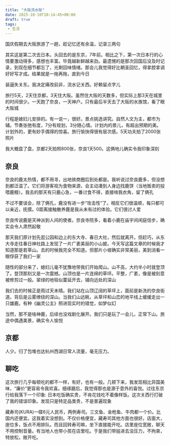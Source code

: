```yaml
---
title: "大阪流水账"
date: 2025-10-10T10:14:45+08:00
draft: true
tags:
 - 生活
---
```


国庆假期去大阪旅游了一趟，趁记忆还有余温，记录三两句

其实这是第二次去日本。头回去的是东京，7年前。相比之下，第一次日本行的心情要激动得多，感想也丰富。毕竟越新鲜越来劲。最遗憾的是那次回国后没及时记录，到现在细节都忘了，光剩回味情绪。那会儿我觉得好比朝圣回忆，得拿腔拿调好好写才成。结果就是一拖再拖，直到今日

装逼失关东。我决定痛改前非，流水记关西。好赖留点字儿

旅行5天，2天住京都，3天住大阪。虽然住大阪的天数多，但实际上那3天在城里的时间很少。一天跑了奈良，一天神户。只有最后半天去了大阪的水族馆，看了眼大阪城

行程是媳妇儿安排的。有一说一，很好。景点挑选讲究。自然人文为主，都市为辅。节奏张弛有度，7分有规划，3分随心情。计划内的景儿，有超出预期的美。计划外的，更有妙手偶得的惊喜。旅行愉快得很有层次感。5天功夫拍了2000张照片

我大概盘了盘，京都2天拍照800张，奈良1天500。这俩地儿确实令我印象深刻

## 奈良

奈良的鹿太热情，都不用寻，出地铁商圈后到处都是。我听说过奈良鹿多，但没想到都泛滥了。它们将游客视为食物来源，会主动凑到人身边找鹿饼（当地贩卖的投喂鹿粮）。我去的那天有只鹿心急，一番讨食不得，直接啃我衣角，留了俩孔

不过不要误会，除了俩孔，鹿没有进一步“攻击性”了。相反它们很温顺，每只都可以亲近，抚摸。0距离接触散养鹿是我从未有过的体验。它们很讨人爱

奈良传说鹿是天神派到人间的使者。奈良寺院多，看着小鹿在庙宇间闲庭信步，确实会令人肃然起敬

那天我们原计划先逛公园和边上的东大寺、春日大社，然后就离开。但赶巧，从东大寺走往春日神社路上发现了一片广袤美丽的小山披。今天写这篇文章的时候我才知道那是若草山。去的时候我完全不知道。但那片小坡确实非常美丽，美到消看一眼俘获了我们一家

随性的部分来了，媳妇儿毫不犹豫地带我们开始爬山。山不高，大约半小时就登顶了。登顶那刻又是一次震撼。山顶也是一片连绵的草坪。平整，广袤，像是被刻意被修剪过一般。翠绿的地毯似蔓延开去，铺向远处的深山

我们去的时候正是雨过天未晴。我们站在山顶辽阔的草坪上，面前是新洗的奈良街道。背后是云雾缭绕的深山。当我们山远眺，从草坪和山峦的地平线上缓缓走出一只雄鹿。有种《幽灵公主》照进现实时的错觉，如梦似幻

当然，那不是啥神鹿，后续也没戏剧化展开。我们只是玩了一会儿，正常下山。旅途中偶遇美景，确实令人愉悦

## 京都

人少。归了包堆也达杭州西湖日常人流量，毫无压力。

## 聊吃

这次旅行几乎每顿吃的都不一样，有好，也有一般。几顿下来，我发现相比异国美味，“廉价”更容易令我欢喜。细琢磨后，我觉得那也是源于意外的喜悦。过往东京行给我落下一个印象: 日本吃饭确实贵，不肯花钱吃不着像样饭。这次关西行打破了我的错误印象。发现只是特定品类贵，不是普遍现象

藏寿司(KURA)一碟6元人民币，两例寿司。三文鱼、金枪鱼、牛肉都一个价。比国内还便宜。这我着实没想到。不仅价格便宜，藏寿司其他方面也很好。店面大，座位多，饭点不用排队。而且回转寿司嘛，坐下直接能开吃。店里座位宽敞，聊天不用控制音量。有当地人也带小孩在店里吃。于是我们带娃进去没压力，不拘束，特放松，敞开吃。